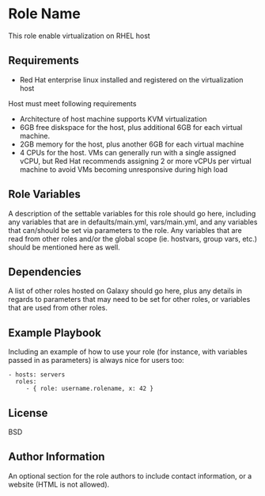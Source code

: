 Role Name
=========

This role enable virtualization on RHEL host

Requirements
------------

* Red Hat enterprise linux installed and registered on the virtualization host

Host must meet following requirements
* Architecture of host machine supports KVM virtualization
* 6GB free diskspace for the host, plus additional 6GB for each virtual machine.
* 2GB memory for the host, plus another 6GB for each virtual machine
* 4 CPUs for the host. VMs can generally run with a single assigned vCPU, but Red Hat recommends assigning 2 or more vCPUs per virtual machine to avoid VMs becoming unresponsive during high load

Role Variables
--------------

A description of the settable variables for this role should go here, including any variables that are in defaults/main.yml, vars/main.yml, and any variables that can/should be set via parameters to the role. Any variables that are read from other roles and/or the global scope (ie. hostvars, group vars, etc.) should be mentioned here as well.

Dependencies
------------

A list of other roles hosted on Galaxy should go here, plus any details in regards to parameters that may need to be set for other roles, or variables that are used from other roles.

Example Playbook
----------------

Including an example of how to use your role (for instance, with variables passed in as parameters) is always nice for users too:

    - hosts: servers
      roles:
         - { role: username.rolename, x: 42 }

License
-------

BSD

Author Information
------------------

An optional section for the role authors to include contact information, or a website (HTML is not allowed).
